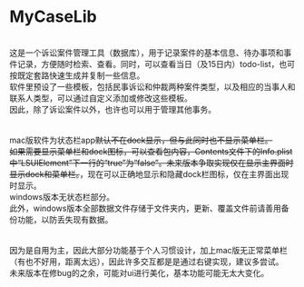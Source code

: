 # MyCaseLib

<br>
这是一个诉讼案件管理工具（数据库），用于记录案件的基本信息、待办事项和事件记录，方便随时检索、查看。同时，可以查看当日（及15日内）todo-list，也可按既定套路快速生成并复制一些信息。  
<br>
软件里预设了一些模板，包括民事诉讼和仲裁两种案件类型，以及相应的当事人和联系人类型，可以通过自定义添加或修改这些模板。  
<br>
因此，除了诉讼案件以外，也许也可以用于管理其他事务。  
<br><br><br>
mac版软件为状态栏app<del>默认不在dock显示，但与此同时也不显示菜单栏。  
<br>
如果需要显示菜单栏和dock图标，可以查看包内容，Contents文件下的Info.plist中“LSUIElement”下一行的“true”为“false”。未来版本争取实现仅在显示主界面时显示dock和菜单栏。</del>，现在可以正确地显示和隐藏dock栏图标，仅在主界面出现时显示。  
<br>
windows版本无状态栏部分。  
<br>
此外，windows版本全部数据文件存储于文件夹内，更新、覆盖文件前请善用备份功能，以防丢失现有数据。  
<br><br><br>
因为是自用为主，因此大部分功能基于个人习惯设计，加上mac版无正常菜单栏（有也不好用，距离太远），因此许多交互都是是通过右键实现，建议多尝试。  
<br>
未来版本在修bug的之余，可能对ui进行美化，基本功能可能无太大变化。
